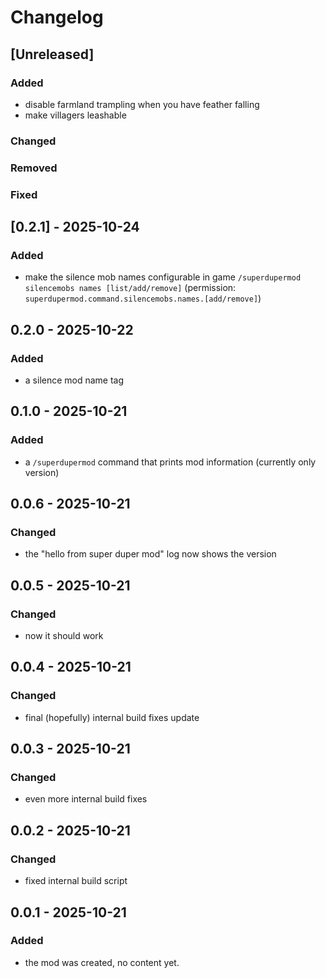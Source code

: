 # Changelog

## [Unreleased]

### Added
- disable farmland trampling when you have feather falling
- make villagers leashable

### Changed

### Removed

### Fixed

## [0.2.1] - 2025-10-24

### Added

- make the silence mob names configurable in game `/superdupermod silencemobs names [list/add/remove]` (permission: `superdupermod.command.silencemobs.names.[add/remove]`)

## 0.2.0 - 2025-10-22

### Added

- a silence mod name tag

## 0.1.0 - 2025-10-21

### Added

- a `/superdupermod` command that prints mod information (currently only version)

## 0.0.6 - 2025-10-21

### Changed

- the "hello from super duper mod" log now shows the version

## 0.0.5 - 2025-10-21

### Changed

- now it should work

## 0.0.4 - 2025-10-21

### Changed

- final (hopefully) internal build fixes update

## 0.0.3 - 2025-10-21

### Changed

- even more internal build fixes

## 0.0.2 - 2025-10-21

### Changed

- fixed internal build script

## 0.0.1 - 2025-10-21

### Added

- the mod was created, no content yet.
